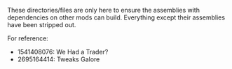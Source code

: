 These directories/files are only here to ensure the assemblies with dependencies on other mods can build. Everything except their assemblies have been stripped out.

For reference:

-   1541408076: We Had a Trader?
-   2695164414: Tweaks Galore
